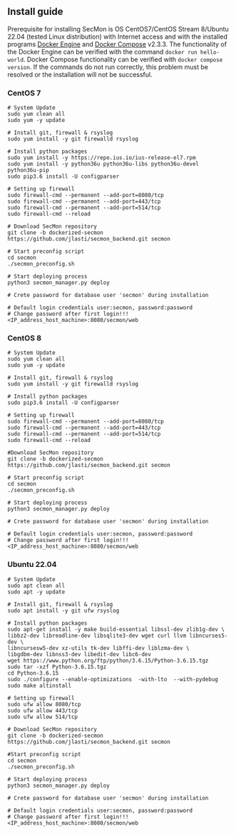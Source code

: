 ## Install guide

Prerequisite for installing SecMon is OS CentOS7/CentOS Stream 8/Ubuntu 22.04 (tested Linux distribution) with Internet access and with the installed programs [Docker Engine](https://docs.docker.com/engine/install/) and [Docker Compose](https://docs.docker.com/compose/install/) v2.3.3. The functionality of the Docker Engine can be verified with the command `docker run hello-world`. Docker Compose functionality can be verified with `docker compose version`. If the commands do not run correctly, this problem must be resolved or the installation will not be successful.

### CentOS 7

```
# System Update
sudo yum clean all
sudo yum -y update

# Install git, firewall & rsyslog
sudo yum install -y git firewalld rsyslog

# Install python packages
sudo yum install -y https://repo.ius.io/ius-release-el7.rpm
sudo yum install -y python36u python36u-libs python36u-devel python36u-pip
sudo pip3.6 install -U configparser

# Setting up firewall
sudo firewall-cmd --permanent --add-port=8080/tcp
sudo firewall-cmd --permanent --add-port=443/tcp
sudo firewall-cmd --permanent --add-port=514/tcp
sudo firewall-cmd --reload

# Download SecMon repository
git clone -b dockerized-secmon https://github.com/jlasti/secmon_backend.git secmon

# Start preconfig script
cd secmon
./secmon_preconfig.sh

# Start deploying process
python3 secmon_manager.py deploy

# Crete password for database user 'secmon' during installation

# Default login credentials user:secmon, password:password
# Change password after first login!!!
<IP_address_host_machine>:8080/secmon/web
```

### CentOS 8

```
# System Update
sudo yum clean all
sudo yum -y update

# Install git, firewall & rsyslog
sudo yum install -y git firewalld rsyslog

# Install python packages
sudo pip3.6 install -U configparser

# Setting up firewall
sudo firewall-cmd --permanent --add-port=8080/tcp
sudo firewall-cmd --permanent --add-port=443/tcp
sudo firewall-cmd --permanent --add-port=514/tcp
sudo firewall-cmd --reload

#Download SecMon repository
git clone -b dockerized-secmon https://github.com/jlasti/secmon_backend.git secmon

# Start preconfig script
cd secmon
./secmon_preconfig.sh

# Start deploying process
python3 secmon_manager.py deploy

# Crete password for database user 'secmon' during installation

# Default login credentials user:secmon, password:password
# Change password after first login!!!
<IP_address_host_machine>:8080/secmon/web
```

### Ubuntu 22.04

```
# System Update
sudo apt clean all
sudo apt -y update

# Install git, firewall & rsyslog
sudo apt install -y git ufw rsyslog

# Install python packages
sudo apt-get install -y make build-essential libssl-dev zlib1g-dev \
libbz2-dev libreadline-dev libsqlite3-dev wget curl llvm libncurses5-dev \
libncursesw5-dev xz-utils tk-dev libffi-dev liblzma-dev \
libgdbm-dev libnss3-dev libedit-dev libc6-dev
wget https://www.python.org/ftp/python/3.6.15/Python-3.6.15.tgz
sudo tar -xzf Python-3.6.15.tgz
cd Python-3.6.15
sudo ./configure --enable-optimizations  -with-lto  --with-pydebug
sudo make altinstall

# Setting up firewall
sudo ufw allow 8080/tcp
sudo ufw allow 443/tcp
sudo ufw allow 514/tcp

# Download SecMon repository
git clone -b dockerized-secmon https://github.com/jlasti/secmon_backend.git secmon

#Start preconfig script
cd secmon
./secmon_preconfig.sh

# Start deploying process
python3 secmon_manager.py deploy

# Crete password for database user 'secmon' during installation

# Default login credentials user:secmon, password:password
# Change password after first login!!!
<IP_address_host_machine>:8080/secmon/web
```
